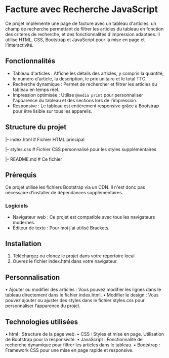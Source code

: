 
# Facture avec Recherche JavaScript

Ce projet implémente une page de facture avec un tableau d'articles, un champ de recherche permettant de filtrer les articles du tableau en fonction des critères de recherche, et des fonctionnalités d'impression adaptées. Il utilise HTML, CSS, Bootstrap et JavaScript pour la mise en page et l'interactivité.
## Fonctionnalités

- Tableau d'articles : Affiche les détails des articles, y compris la quantité, le numéro d'article, la description, le prix unitaire et le total TTC.
- Recherche dynamique : Permet de rechercher et filtrer les articles du tableau en temps réel.
- Impression optimisée : Utilise `@media print` pour personnaliser l'apparence du tableau et des sections lors de l'impression.
- Responsive : Le tableau est entièrement responsive grâce à Bootstrap pour être lisible sur tous les appareils.

## Structure du projet
|– index.html         # Fichier HTML principal

|– styles.css         # Fichier CSS personnalisé pour les styles supplémentaires

|– README.md          # Ce fichier


## Prérequis

Ce projet utilise les fichiers Bootstrap via un CDN. Il n'est donc pas nécessaire d'installer de dépendances supplémentaires.

### Logiciels

- Navigateur web : Ce projet est compatible avec tous les navigateurs modernes.
- Éditeur de texte : Pour moi j'ai utilisé Brackets.

## Installation

1. Téléchargez ou clonez le projet dans votre répertoire local
2. Ouvrez le fichier index.html dans votre navigateur.

## Personnalisation

•	Ajouter ou modifier des articles : Vous pouvez modifier les lignes dans le tableau directement dans le fichier index.html.
•	Modifier le design : Vous pouvez ajouter ou ajuster des styles dans le fichier styles.css pour personnaliser l’apparence du projet.

## Technologies utilisées

  •    html : Structure de la page web.
  •    CSS : Styles et mise en page. Utilisation de Bootstrap pour la responsivité.
  •    JavaScript : Fonctionnalité de recherche dynamique pour filtrer les articles dans le tableau.
  •    Bootstrap : Framework CSS pour une mise en page rapide et responsive.

